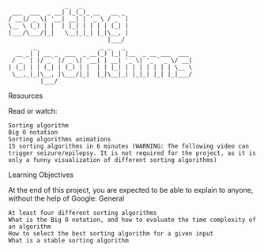```
                _   _             
 ___  ___  _ __| |_(_)_ __   __ _ 
/ __|/ _ \| '__| __| | '_ \ / _` |
\__ \ (_) | |  | |_| | | | | (_| |
|___/\___/|_|   \__|_|_| |_|\__, |
                            |___/ 
       _                  _ _   _                   
  __ _| | __ _  ___  _ __(_) |_| |__  _ __ ___  ___ 
 / _` | |/ _` |/ _ \| '__| | __| '_ \| '_ ` _ \/ __|
| (_| | | (_| | (_) | |  | | |_| | | | | | | | \__ \
 \__,_|_|\__, |\___/|_|  |_|\__|_| |_|_| |_| |_|___/
         |___/                                      
```
Resources

Read or watch:

    Sorting algorithm
    Big O notation
    Sorting algorithms animations
    15 sorting algorithms in 6 minutes (WARNING: The following video can trigger seizure/epilepsy. It is not required for the project, as it is only a funny visualization of different sorting algorithms)

Learning Objectives

At the end of this project, you are expected to be able to explain to anyone, without the help of Google:
General

    At least four different sorting algorithms
    What is the Big O notation, and how to evaluate the time complexity of an algorithm
    How to select the best sorting algorithm for a given input
    What is a stable sorting algorithm

